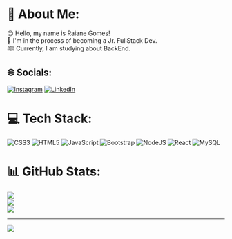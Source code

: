 # 💫 About Me:
😊 Hello, my name is Raiane Gomes!<br> 🚀 I'm in the process of becoming a Jr. FullStack Dev.<br> 🕮 Currently, I am studying about BackEnd.


## 🌐 Socials:
 [![Instagram](https://img.shields.io/badge/Instagram-%23E4405F.svg?logo=Instagram&logoColor=white)](https://instagram.com/https://instagram.com/raigx?igshid=NTE5MzUyOTU=) [![LinkedIn](https://img.shields.io/badge/LinkedIn-%230077B5.svg?logo=linkedin&logoColor=white)](https://linkedin.com/in/https://www.linkedin.com/in/raiane-gomes-b77462229) 

# 💻 Tech Stack:
![CSS3](https://img.shields.io/badge/css3-%231572B6.svg?style=for-the-badge&logo=css3&logoColor=white) ![HTML5](https://img.shields.io/badge/html5-%23E34F26.svg?style=for-the-badge&logo=html5&logoColor=white) ![JavaScript](https://img.shields.io/badge/javascript-%23323330.svg?style=for-the-badge&logo=javascript&logoColor=%23F7DF1E) ![Bootstrap](https://img.shields.io/badge/bootstrap-%23563D7C.svg?style=for-the-badge&logo=bootstrap&logoColor=white)  ![NodeJS](https://img.shields.io/badge/node.js-6DA55F?style=for-the-badge&logo=node.js&logoColor=white) ![React](https://img.shields.io/badge/react-%2320232a.svg?style=for-the-badge&logo=react&logoColor=%2361DAFB) ![MySQL](https://img.shields.io/badge/mysql-%2300f.svg?style=for-the-badge&logo=mysql&logoColor=white) 
# 📊 GitHub Stats:
![](https://github-readme-stats.vercel.app/api?username=Raiane11&theme=dark&hide_border=false&include_all_commits=false&count_private=false)<br/>
![](https://github-readme-streak-stats.herokuapp.com/?user=Raiane11&theme=dark&hide_border=false)<br/>
![](https://github-readme-stats.vercel.app/api/top-langs/?username=Raiane11&theme=dark&hide_border=false&include_all_commits=false&count_private=false&layout=compact)

---
[![](https://visitcount.itsvg.in/api?id=Raiane11&icon=0&color=0)](https://visitcount.itsvg.in)

<!-- Proudly created with GPRM ( https://gprm.itsvg.in ) -->
